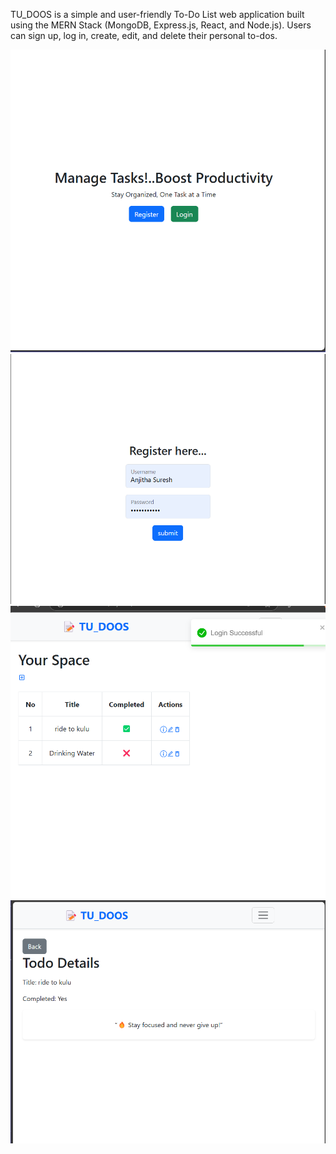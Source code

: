 TU_DOOS is a simple and user-friendly To-Do List web application built using the MERN Stack (MongoDB, Express.js, React, and Node.js). Users can sign up, log in, create, edit, and delete their personal to-dos.

![alt text](image.png)
![alt text](image-1.png)
![alt text](image-2.png)
![alt text](image-3.png)